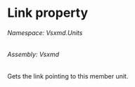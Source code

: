 <a name='P-Vsxmd-Units-MemberUnit-Link'></a>
# Link property

###### Namespace:  Vsxmd.Units

###### Assembly:  Vsxmd

Gets the link pointing to this member unit.
